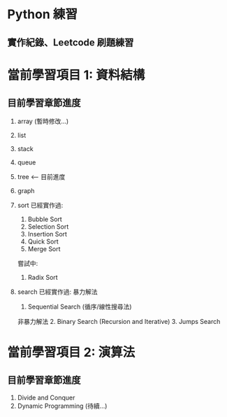 # Python 練習
## 實作紀錄、Leetcode 刷題練習

# 當前學習項目 1: 資料結構
## 目前學習章節進度
  1. array (暫時修改...)
  2. list
  3. stack
  4. queue
  5. tree <-- 目前進度
  6. graph
  7. sort
      已經實作過:
        1. Bubble Sort
        2. Selection Sort
        3. Insertion Sort
        4. Quick Sort
        5. Merge Sort

      嘗試中:
        1. Radix Sort
        
  8. search
      已經實作過:
        暴力解法
        1. Sequential Search (循序/線性搜尋法)

        非暴力解法
        2. Binary Search (Recursion and Iterative)
        3. Jumps Search


# 當前學習項目 2: 演算法

## 目前學習章節進度

  1. Divide and Conquer
  2. Dynamic Programming (待續...)